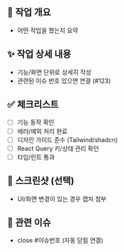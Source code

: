 ## 📌 작업 개요
- 어떤 작업을 했는지 요약

## ✨ 작업 상세 내용
- 기능/화면 단위로 상세히 작성
- 관련된 이슈 번호 있으면 연결 (#123)

## ✅ 체크리스트
- [ ] 기능 동작 확인
- [ ] 에러/예외 처리 완료
- [ ] 디자인 가이드 준수 (Tailwind/shadcn)
- [ ] React Query 키/상태 관리 확인
- [ ] 타입/린트 통과

## 📸 스크린샷 (선택)
- UI/화면 변경이 있는 경우 캡처 첨부

## 🔗 관련 이슈
- close #이슈번호 (자동 닫힘 연결)